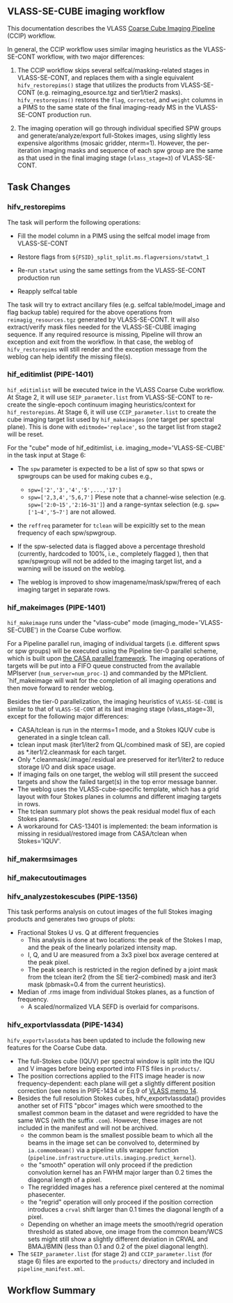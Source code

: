 VLASS-SE-CUBE imaging workflow
------------------------------

This documentation describes the VLASS [Coarse Cube Imaging Pipeline](https://open-confluence.nrao.edu/pages/viewpage.action?pageId=63897714) (CCIP) workflow.

In general, the CCIP workflow uses similar imaging heuristics as the VLASS-SE-CONT workflow, with two major differences:

1. The CCIP workflow skips several selfcal/masking-related stages in VLASS-SE-CONT, and replaces them with a single equivalent `hifv_restorepims()` stage that utilizes the products from VLASS-SE-CONT (e.g. reimaging_esource.tgz and tier1/tier2 masks).
   `hifv_restorepims()` restores the `flag`, `corrected`, and `weight` columns in a PIMS to the same state of the final imaging-ready MS in the VLASS-SE-CONT production run.
   
2. The imaging operation will go through individual specified SPW groups and generate/analyze/export full-Stokes images, using slightly less expensive algorithms (mosaic gridder, nterm=1). However, the per-iteration imaging masks and sequence of each spw group are the same as that used in the final imaging stage (`vlass_stage=3`) of VLASS-SE-CONT. 


## Task Changes

### hifv_restorepims

The task will perform the following operations:

 * Fill the model column in a PIMS using the selfcal model image from VLASS-SE-CONT

 * Restore flags from `${FSID}_split_split.ms.flagversions/statwt_1`

 * Re-run `statwt` using the same settings from the VLASS-SE-CONT production run

 * Reapply selfcal table

The task will try to extract ancillary files (e.g. selfcal table/model_image and flag backup table) required for the above operations from  `reimagig_resources.tgz` generated by VLASS-SE-CONT.
It will also extract/verify mask files needed for the VLASS-SE-CUBE imaging sequence.
If any required resource is missing, Pipeline will throw an exception and exit from the workflow.
In that case, the weblog of `hifv_restorepims` will still render and the exception message from the weblog can help identify the missing file(s).

### hif_editimlist (PIPE-1401)

`hif_editimlist` will be executed twice in the VLASS Coarse Cube workflow.
At Stage 2, it will use `SEIP_parameter.list` from VLASS-SE-CONT to re-create the single-epoch continuum imaging heuristics/context for `hif_restorepims`.
At Stage 6, it will use `CCIP_parameter.list` to create the cube imaging target list used by `hif_makeimages` (one target per spectral plane). This is done with `editmode='replace'`, so the target list from stage2 will be reset.

For the "cube" mode of hif_editimlist, i.e. imaging_mode='VLASS-SE-CUBE' in the task input at Stage 6:

 * The `spw` parameter is expected to be a list of spw so that spws or spwgroups can be used for making cubes e.g., 
   * `spw=['2','3','4','5',...,'17']` 
   * `spw=['2,3,4','5,6,7']`
   Plese note that a channel-wise selection (e.g. `spw=['2:0~15','2:16~31']`) and a range-syntax selection (e.g. `spw=['1~4','5~7']` are not allowed.

 * the `reffreq` parameter for `tclean` will be expiciltly set to the mean frequency of  each spw/spwgroup.
 * If the spw-selected data is flagged above a percentage threshold (currently, hardcoded to 100%, i.e., completely flagged ), then that spw/spwgroup will not be added to the imaging target list, and a warning will be issued on the weblog.
 * The weblog is improved to show imagename/mask/spw/frereq of each imaging target in separate rows.
 

### hif_makeimages (PIPE-1401)

`hif_makeimage` runs under the "vlass-cube" mode (imaging_mode='VLASS-SE-CUBE') in the Coarse Cube worflow.

For a Pipeline parallel run, imaging of individual targets (i.e. different spws or spw groups) will be executed using the Pipeline tier-0 parallel scheme, which is built upon [the CASA parallel framework](https://casadocs.readthedocs.io/en/stable/notebooks/parallel-processing.html#Advanced:-Interface-Framework).
The imaging operations of targets will be put into a FIFO queue constructed from the available MPIserver (`num_server=num_proc-1`) and commanded by the MPIclient. `hif_makeimage will wait for the completion of all imaging operations and then move forward to render weblog.

Besides the tier-0 parallelization, the imaging heuristics of `VLASS-SE-CUBE` is similar to that of `VLASS-SE-CONT` at its last imaging stage (vlass_stage=3), except for the following major differences:
* CASA/tclean is run in the nterms=1 mode, and a Stokes IQUV cube is generated in a single tclean call.
* tclean input mask (iter1/iter2 from QL/combined mask of SE), are copied as *.iter1/2.cleanmask for each target.
* Only *.cleanmask/.image/.residual are preserved for iter1/iter2 to reduce storage I/O and disk space usage.
* If imaging fails on one target, the weblog will still present the succeed targets and show the failed target(s) in the top error message banner.
* The weblog uses the VLASS-cube-specific template, which has a grid layout with four Stokes planes in columns and different imaging targets in rows.
* The tclean summary plot shows the peak residual model flux of each Stokes planes.
* A workaround for CAS-13401 is implemented: the beam information is missing in residual/restored image from CASA/tclean when Stokes='IQUV'.

### hif_makermsimages

### hif_makecutoutimages

### hifv_analyzestokescubes (PIPE-1356)

This task performs analysis on cutout images of the full Stokes imaging products and generates two groups of plots:

- Fractional Stokes U vs. Q at different frequencies
  - This analysis is done at two locations: the peak of the Stokes I map, and the peak of the linearly polarized intensity map.
  - I, Q, and U are measured from a 3x3 pixel box average centered at the peak pixel.
  - The peak search is restricted in the region defined by a joint mask from the tclean iter2 (from the SE tier2-combined) mask and iter3 mask (pbmask=0.4 from the current heuristics).
- Median of .rms image from individual Stokes planes, as a function of frequency.
  - A scaled/normalized VLA SEFD is overlaid for comparisons.


### hifv_exportvlassdata (PIPE-1434)

`hifv_exportvlassdata` has been updated to include the following new features for the Coarse Cube data.

 * The full-Stokes cube (IQUV) per spectral window is split into the IQU and V images before being exported into FITS files in `products/`.
 * The position corrections applied to the FITS image header is now frequency-dependent: each plane will get a slightly different position correction (see notes in PIPE-1434 or Eq.9 of [VLASS memo 14](https://library.nrao.edu/public/memos/vla/vlass/VLASS_014.pdf).
 * Besides the full resolution Stokes cubes, hifv_exportvlassdata() provides another set of FITS "pbcor" images which were smoothed to the smallest common beam in the dataset and were regridded to have the same WCS (with the suffix `.com`). However, these images are not included in the manifest and will not be archived.
   * the common beam is the smallest possible beam to which all the beams in the image set can be convolved to, determined by `ia.commombeam()` via a pipeline utils wrapper function (`pipeline.infrastructure.utils.imaging.predict_kernel`).
   * the "smooth" operation will only proceed if the prediction convolution kernel has an FWHM major larger than 0.2 times the diagonal length of a pixel.
   * The regridded images has a reference pixel centered at the nomimal phasecenter.
   * the "regrid" operation will only proceed if the position correction introduces a `crval` shift larger than 0.1 times the diagonal length of a pixel.
   * Depending on whether an image meets the smooth/regrid operation threshold as stated above, one image from the common beam/WCS sets might still show a slightly different deviation in CRVAL and BMAJ/BMIN (less than 0.1 and 0.2 of the pixel diagonal length).
 * The `SEIP_parameter.list` (for stage 2) and `CCIP_parameter.list` (for stage 6) files are exported to the `products/` directory and included in `pipeline_manifest.xml`.


## Workflow Summary


